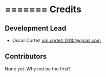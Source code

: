=======
Credits
=======

Development Lead
----------------

* Oscar Cortez <om.cortez.2010@gmail.com>

Contributors
------------

None yet. Why not be the first?
